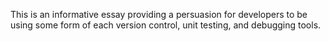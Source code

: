 This is an informative essay providing a persuasion for developers to be using some form of each version control, unit testing, and debugging tools.
